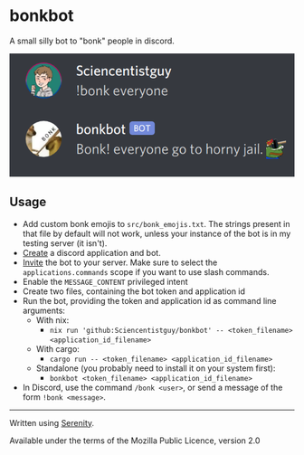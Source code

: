 # bonkbot

A small silly bot to "bonk" people in discord.

![Screenshot](files/Screenshot.png)

## Usage

- Add custom bonk emojis to `src/bonk_emojis.txt`. The strings present in that file by default will not work, unless your instance of the bot is in my testing server (it isn't).
- [Create](https://discordpy.readthedocs.io/en/latest/discord.html#creating-a-bot-account) a discord application and bot.
- [Invite](https://discordpy.readthedocs.io/en/latest/discord.html#inviting-your-bot) the bot to your server. Make sure to select the `applications.commands` scope if you want to use slash commands.
- Enable the `MESSAGE_CONTENT` privileged intent
- Create two files, containing the bot token and application id
- Run the bot, providing the token and application id as command line arguments:
  - With nix:
    - `nix run 'github:Sciencentistguy/bonkbot' -- <token_filename> <application_id_filename>`
  - With cargo:
    - `cargo run -- <token_filename> <application_id_filename>`
  - Standalone (you probably need to install it on your system first):
    - `bonkbot <token_filename> <application_id_filename>`
- In Discord, use the command `/bonk <user>`, or send a message of the form `!bonk <message>`.

---

Written using [Serenity](https://github.com/serenity-rs/serenity).

Available under the terms of the Mozilla Public Licence, version 2.0
